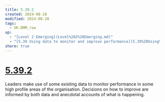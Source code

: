 ```yaml
---
title: 5.39.2
created: 2024-08-28
modified: 2024-08-28
tags:
  - UK-DMM_row
up:
  - "[Level 2 Emerging](Level%202%20Emerging.md)"
  - "[5.39 Using data to monitor and improve performance](5.39%20Using%20data%20to%20monitor%20and%20improve%20performance.md)"
share: true
---
```

# [5.39.2](5.39.2.md)

Leaders make use of some existing data to monitor performance in some high profile areas of the organisation. Decisions on how to improve are informed by both data and anecdotal accounts of what is happening.
